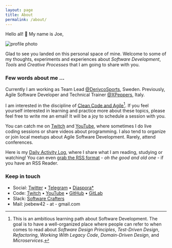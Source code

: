 ```yaml
---
layout: page
title: About
permalink: /about/
---
```


Hello all! 👋 My name is Joe,

<img alt="profile photo" src="https://avatars1.githubusercontent.com/u/1238549?v=4&s=180" class="center" />

Glad to see you landed on this personal space of mine. Welcome to some of my thoughts, experiments and experiences about _Software Development_, _Tools_ and _Creative Processes_ that I am going to share with you.

### Few words about me ...

Currently I am working as Team Lead  [@DerivcoSports](https://twitter.com/DerivcoSports), Sweden. Previously, Agile Software Developer and Technical Trainer [@XPeppers](https://twitter.com/xpeppers), Italy.

I am interested in the discipline of [Clean Code and Agile](https://github.com/joebew42/study-path)[^1]. If you feel yourself interested in learning and practice more about these topics, please feel free to write me an email! It will be a joy to schedule a session with you.

You can catch me on [Twitch](https://twitch.tv/joebew42) and [YouTube](https://www.youtube.com/channel/UCEt-X-5yZ86SYTNDbSQgVAQ), where sometimes I do live coding sessions or share videos about programming. I also tend to organize or join local meetups about Agile Software Development. Rarely, attend conferences.

Here is my [Daily Activity Log](http://joebew42.github.io/events.xml), where I share what I am reading, studying or watching! You can even [grab the RSS format](https://daily2rss.herokuapp.com/rss/?url=http://joebew42.github.io/events) - _oh the good and old one_ - if you have an RSS Reader.

### Keep in touch

- Social: [Twitter](https://twitter.com/joebew42) • [Telegram](https://t.me/joebew42) • [Diaspora*](https://joindiaspora.com/people/fdc8e995614a2609)
- Code: [Twitch](https://twitch.tv/joebew42) • [YouTube](https://www.youtube.com/channel/UCEt-X-5yZ86SYTNDbSQgVAQ) • [GitHub](https://github.com/joebew42) • [GitLab](https://gitlab.com/joebew42)
- Slack: [Software Crafters](http://slack.softwarecraftsmanship.org/)
- Mail: joebew42 - at - gmail.com

[^1]: This is an ambitious learning path about Software Development. The goal is to have a well-organized place where people can refer to when comes to read about _Software Design Principles_, _Test-Driven Design_, _Refactoring_, _Working With Legacy Code_, _Domain-Driven Design_, and _Microservices_.
